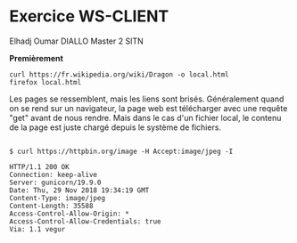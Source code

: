 Exercice WS-CLIENT
=================

Elhadj Oumar DIALLO
Master 2 SITN

**Premièrement**

```
curl https://fr.wikipedia.org/wiki/Dragon -o local.html  
firefox local.html
```
Les pages se ressemblent, mais les liens sont brisés. Généralement quand on se rend sur un navigateur, la page web est télécharger avec une requête "get" avant de nous rendre. 
Mais dans le cas d'un fichier local, le contenu de la page est juste chargé depuis le système de fichiers.

```

$ curl https://httpbin.org/image -H Accept:image/jpeg -I

HTTP/1.1 200 OK
Connection: keep-alive
Server: gunicorn/19.9.0
Date: Thu, 29 Nov 2018 19:34:19 GMT
Content-Type: image/jpeg
Content-Length: 35588
Access-Control-Allow-Origin: *
Access-Control-Allow-Credentials: true
Via: 1.1 vegur

```
